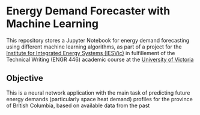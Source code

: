 # Energy Demand Forecaster with Machine Learning

This repository stores a Jupyter Notebook for energy demand forecasting using different machine learning algorithms, as part of a project for the [Institute for Integrated Energy Systems (IESVic)](https://www.uvic.ca/research/centres/iesvic/index.php) in fulfillement of the Technical Writing (ENGR 446) academic course at the [University of Victoria](https://www.uvic.ca/)

## Objective
This is a neural network application with the main task of predicting future energy demands (particularly space heat demand) profiles for the province of British Columbia, based on available data from the past




